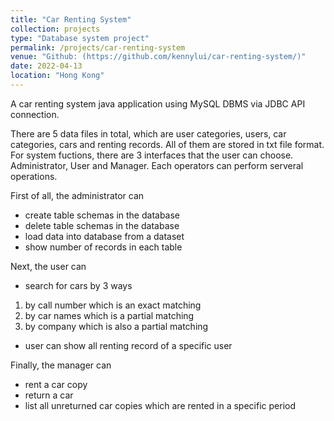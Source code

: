 ```yaml
---
title: "Car Renting System"
collection: projects
type: "Database system project"
permalink: /projects/car-renting-system
venue: "Github: (https://github.com/kennylui/car-renting-system/)"
date: 2022-04-13
location: "Hong Kong"
---
```


A car renting system java application using MySQL DBMS via JDBC API connection.

There are 5 data files in total, which are user categories, users, car categories, cars and renting records.
All of them are stored in txt file format.
For system fuctions,
there are 3 interfaces that the user can choose.
Administrator, User and Manager. Each operators can perform serveral operations.

First of all, the administrator can
- create table schemas in the database
- delete table schemas in the database
- load data into database from a dataset
- show number of records in each table

Next, the user can
- search for cars by 3 ways
1. by call number which is an exact matching
2. by car names which is a partial matching
3. by company which is also a partial matching
- user can show all renting record of a specific user

Finally, the manager can
- rent a car copy
- return a car
- list all unreturned car copies which are rented in a specific period

